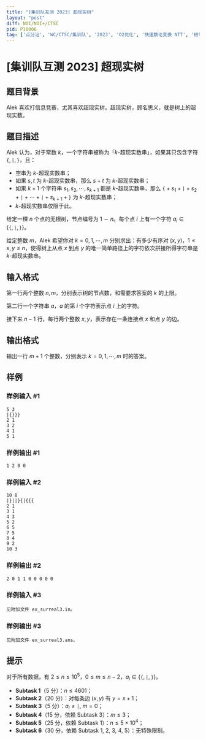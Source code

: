 ```yaml
---
title: "[集训队互测 2023] 超现实树"
layout: "post"
diff: NOI/NOI+/CTSC
pid: P10006
tag: ['点分治', 'WC/CTSC/集训队', '2023', 'O2优化', '快速数论变换 NTT', '根号分治']
---
```

# [集训队互测 2023] 超现实树
## 题目背景

Alek 喜欢打信息竞赛，尤其喜欢超现实树。超现实树，顾名思义，就是树上的超现实数。
## 题目描述

Alek 认为，对于常数 $k$，一个字符串被称为「$k$-超现实数串」，如果其只包含字符 $\texttt{\{}, \texttt{|}, \texttt{\}}$，且：

- 空串为 $k$-超现实数串；
- 如果 $s, t$ 为 $k$-超现实数串，那么 $s + t$ 为 $k$-超现实数串；
- 如果 $k + 1$ 个字符串 $s_1, s_2, \cdots, s_{k + 1}$ 都是 $k$-超现实数串，那么 $\texttt{\{} + s_1 + \texttt{|} + s_2 + \texttt{|} + \cdots + \texttt{|} + s_{k + 1} + \texttt{\}}$ 为 $k$-超现实数串；
- $k$-超现实数串仅限于此。

给定一棵 $n$ 个点的无根树，节点编号为 $1 \sim n$。每个点 $i$ 上有一个字符 $a_i \in \{\texttt{\{}, \texttt{|}, \texttt{\}}\}$。

给定整数 $m$，Alek 希望你对 $k = 0, 1, \cdots, m$ 分别求出：有多少有序对 $(x, y)$，$1 \leq x, y \leq n$，使得树上从点 $x$ 到点 $y$ 的唯一简单路径上的字符依次拼接所得字符串是 $k$-超现实数串。
## 输入格式

第一行两个整数 $n, m$，分别表示树的节点数，和需要求答案的 $k$ 的上限。

第二行一个字符串 $a$，$a$ 的第 $i$ 个字符表示点 $i$ 上的字符。

接下来 $n - 1$ 行，每行两个整数 $x, y$，表示存在一条连接点 $x$ 和点 $y$ 的边。
## 输出格式

输出一行 $m + 1$ 个整数，分别表示 $k = 0, 1, \cdots, m$ 时的答案。
## 样例

### 样例输入 #1
```
5 3
|{}}}
2 1
3 2
4 1
5 1
```
### 样例输出 #1
```
1 2 0 0
```
### 样例输入 #2
```
10 8
|}||}{|{{{
2 1
3 1
4 3
5 2
6 5
7 5
8 4
9 2
10 3
```
### 样例输出 #2
```
2 0 1 1 0 0 0 0 0
```
### 样例输入 #3
```
见附加文件 ex_surreal3.in。
```
### 样例输出 #3
```
见附加文件 ex_surreal3.ans。
```
## 提示

对于所有数据，有 $2 \leq n \leq 10^5$，$0 \leq m \leq n - 2$，$a_i \in \{\texttt{\{}, \texttt{|}, \texttt{\}}\}$。

- **Subtask 1**（5 分）：$n \leq 4601$；
- **Subtask 2**（20 分）：对每条边 $(x, y)$ 有 $y = x + 1$；
- **Subtask 3**（5 分）：$a_i \neq \texttt{|}$, $m = 0$；
- **Subtask 4**（15 分，依赖 Subtask 3）：$m \leq 3$；
- **Subtask 5**（25 分，依赖 Subtask 1）：$n \leq 5 \times 10^4$；
- **Subtask 6**（30 分，依赖 Subtask 1, 2, 3, 4, 5）：无特殊限制。
